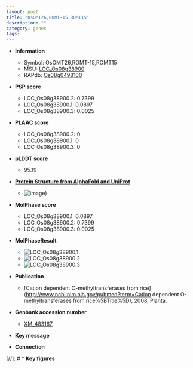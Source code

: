 ```yaml
---
layout: post
title: "OsOMT26,ROMT-15,ROMT15"
description: ""
category: genes
tags: 
---
```


* **Information**  
    + Symbol: OsOMT26,ROMT-15,ROMT15  
    + MSU: [LOC_Os08g38900](http://rice.plantbiology.msu.edu/cgi-bin/ORF_infopage.cgi?orf=LOC_Os08g38900)  
    + RAPdb: [Os08g0498100](http://rapdb.dna.affrc.go.jp/viewer/gbrowse_details/irgsp1?name=Os08g0498100)  

* **PSP score**  
    + LOC_Os08g38900.2: 0.7399 
    + LOC_Os08g38900.1: 0.0897 
    + LOC_Os08g38900.3: 0.0025 

* **PLAAC score**  
    + LOC_Os08g38900.2: 0 
    + LOC_Os08g38900.1: 0 
    + LOC_Os08g38900.3: 0 

* **pLDDT score**
    + 95.19

* **[Protein Structure from AlphaFold and UniProt](https://www.uniprot.org/uniprotkb/Q9XGP7/entry#structure)**
    + ![image](https://ricepsp.github.io/images/Q9/AF-Q9XGP7-F1.png))

* **MolPhase score**
    + LOC_Os08g38900.1: 0.0897
    + LOC_Os08g38900.2: 0.7399
    + LOC_Os08g38900.3: 0.0025

* **MolPhaseResult**
    + ![LOC_Os08g38900.1](https://ricepsp.github.io/pictures/LOC_Os08g/LOC_Os08g38900.1.png)
    + ![LOC_Os08g38900.2](https://ricepsp.github.io/pictures/LOC_Os08g/LOC_Os08g38900.2.png)
    + ![LOC_Os08g38900.3](https://ricepsp.github.io/pictures/LOC_Os08g/LOC_Os08g38900.3.png)

* **Publication**  
    + [Cation dependent O-methyltransferases from rice](http://www.ncbi.nlm.nih.gov/pubmed?term=Cation dependent O-methyltransferases from rice%5BTitle%5D), 2008, Planta.

* **Genbank accession number**  
    + [XM_483167](http://www.ncbi.nlm.nih.gov/nuccore/XM_483167)

* **Key message**  

* **Connection**  

[//]: # * **Key figures**  


